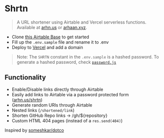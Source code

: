# Shrtn

> A URL shortener using Airtable and Vercel serverless functions. Available at [arhn.us](https://arhn.us) or [arhaan.xyz](https://arhaan.xyz).

- Clone [this Airtable Base](https://airtable.com/shrefiKHOJcj1qBnp) to get started
- Fill up the `.env.sample` file and rename it to .env
- Deploy to [Vercel](https://vercel.com) and add a domain

> Note: The `SHRTN` constant in the `.env.sample` is a hashed password. To generate a hashed password, check [`password.js`](./password.js)

## Functionality

- Enable/Disable links directly through Airtable
- Easily add links to Airtable via a password protected form ([arhn.us/shrtn](https://arhn.us/shrtn))
- Generate random URIs through Airtable
- Nested links (`/shortened/link`)
- Shorten GitHub Repo links -> /gh/${repository}
- Custom HTML 404 pages (instead of a `res.send(404)`)

Inspired by [someshkar/dotco](https://github.com/someshkar/dotco)
